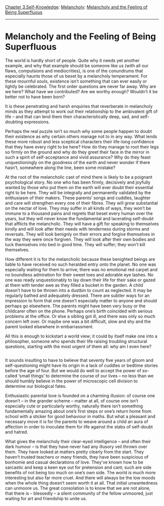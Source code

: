[Chapter 3.Self-Knowledge](https://www.theschooloflife.com/thebookoflife/category/self-knowledge/): [Melancholy](https://www.theschooloflife.com/thebookoflife/category/self-knowledge/melancholy/): [Melancholy and the Feeling of Being Superfluous](https://www.theschooloflife.com/thebookoflife/on-feeling-superfluous/)

* * *

# Melancholy and the Feeling of Being Superfluous

The world is hardly short of people. Quite why it needs yet another example, and why that example should be someone like us (with all our flaws, compulsions and mediocrities), is one of the conundrums that especially haunts those of us beset by a melancholy temperament. For these mournful souls, existence isn’t something that can ever easily or lightly be celebrated. The first order questions are never far away. Why are we here? What have we contributed? Are we worthy enough? Wouldn’t it be better not to have been born?

It is these penetrating and harsh enquiries that reverberate in melancholy minds as they attempt to work out their relationship to the ambivalent gift of life – and that can lend them their characteristically deep, sad, and self-doubting expressions.

Perhaps the real puzzle isn’t so much why some people happen to doubt their existence as why certain others manage not to in any way. What lends these more robust and less sceptical characters their life-long confidence that they have every right to be here? How do they manage to root their legs so firmly on the ground and why do they greet their face in the mirror in such a spirit of self-acceptance and vivid assurance? Why do they feast unquestioningly on the goodness of the earth and never wonder if there hasn’t, somewhere along the line, been some mistake?

At the root of the melancholic cast of mind there is likely to be a poignant psychological story. No one who has been firmly, decisively and joyfully wanted by those who put them on the earth will ever doubt their essential right to be here. They will be integrally and permanently validated by the enthusiasm of their makers. These parents’ songs and cuddles, laughter and care will strengthen every one of their fibres. They will grow substantial on the nectar of love. They may suffer in all kinds of ways, they won’t be immune to a thousand pains and regrets that beset every human over the years, but they will never know the fundamental and lacerating self-doubt that afflicts the melancholic. They will have a gift for speaking to themselves kindly and will look after their needs with tenderness during storms and reversals. They will look benignly on their errors and forgive themselves in the way they were once forgiven. They will look after their own bodies and tuck themselves into bed in good time. They will suffer; they won’t kill themselves.

How different it is for the melancholic because these benighted beings are liable to have received no such heralded entry onto the planet. No one was especially waiting for them to arrive; there was no emotional red carpet and no boundless admiration for their sweet toes and adorable eye lashes. No one was ready unquestionably to lay down their life for their sake or gazed at them with tender awe as they filled a bucket in the garden. A child doesn’t have to be thrown into a dustbin to count as neglected. It may be regularly bathed and adequately dressed. There are subtler ways for an impression to form that one doesn’t especially matter to anyone and should perhaps go elsewhere. The parents might have been very busy or the childcarer often on the phone. Perhaps one’s birth coincided with serious problems at the office. Or else a sibling got ill, and there was only so much concern left over. Or maybe one was a bit difficult, slow and shy and the parent looked elsewhere in embarrassment.&nbsp;

All this is enough to kickstart a world view; it could by itself make one into a philosopher, someone who spends their life raising troubling structural questions, starting with the most urgent of them all: why am I even here?

<figure class="wp-block-image"><img src="https://www.theschooloflife.com/thebookoflife/wp-content/uploads/2020/06/09scully-mediumSquareAt3X-1024x1024.jpg" alt="" class="wp-image-24578" srcset="https://www.theschooloflife.com/thebookoflife/wp-content/uploads/2020/06/09scully-mediumSquareAt3X-1024x1024.jpg 1024w, https://www.theschooloflife.com/thebookoflife/wp-content/uploads/2020/06/09scully-mediumSquareAt3X-150x150.jpg 150w, https://www.theschooloflife.com/thebookoflife/wp-content/uploads/2020/06/09scully-mediumSquareAt3X-300x300.jpg 300w, https://www.theschooloflife.com/thebookoflife/wp-content/uploads/2020/06/09scully-mediumSquareAt3X-768x768.jpg 768w" sizes="(max-width: 1024px) 100vw, 1024px"></figure>

It sounds insulting to have to believe that seventy five years of gloom and self-questioning might have its origin in a lack of cuddles or bedtime stories before the age of four. But we would do well to accept the power of so-called ‘small things’ to determine the course of our lives – no less than we should humbly believe in the power of microscopic cell division to determine our biological fates.

Enthusiastic parental love is founded on a charming illusion: of course one doesn’t – in the grander scheme – matter at all, of course one isn’t especially cute or particularly worthy, naturally there isn’t something fundamentally amazing about one’s first steps or one’s return home from school with a sticker for good behaviour in maths. But what a pleasant and necessary move it is for the parents to weave around a child an aura of affection in order to inoculate them for life against the stabs of self-doubt and hatred.

What gives the melancholy their clear-eyed intelligence – and often their dark humour – is that they have never had any illusory veil thrown over them. They have looked at matters pretty clearly from the start. They haven’t trusted teachers or many friends, they have been suspicious of bonhomie and casual declarations of love. They’ve known how to be sarcastic and keep a keen eye out for pretension and cant; such are side benefits of not being too much on one’s own side. The world is much more interesting but also far more cruel. And there will always be the low moods when the whole thing doesn’t seem worth it at all. That initial unwantedness can unmoore us. The great consolation is to know that we are not alone, that there is – blessedly – a silent community of the fellow unmoored, just waiting for art and friendship to unite us.
